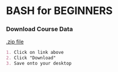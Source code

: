 # BASH for BEGINNERS



### Download Course Data
[.zip file](https://github.com/meganemlobay/DHSI_Bash/raw/master/BASH_data.zip) 

```markdown
1. Click on link above
2. Click "Download"
3. Save onto your desktop

